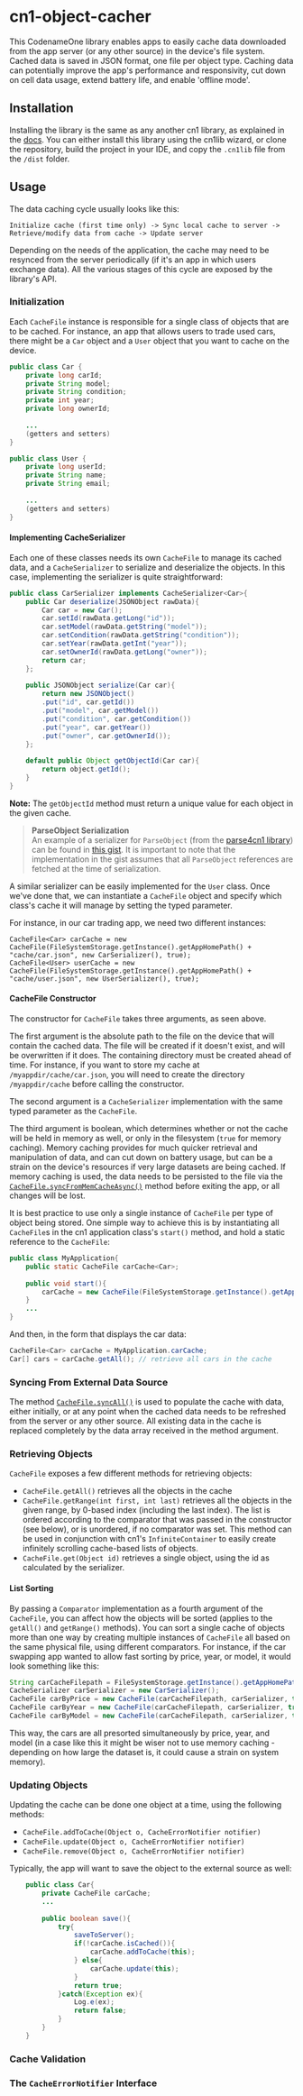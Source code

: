 # cn1-object-cacher
This CodenameOne library enables apps to easily cache data downloaded from the
app server (or any other source) in the device's file system. Cached data is saved in JSON format, one file per object type.  Caching data can potentially improve
the app's performance and responsivity, cut down on cell data usage, extend battery life, and enable
'offline mode'.

## Installation
Installing the library is the same as any another cn1 library, as explained in the [docs](https://www.codenameone.com/manual/advanced-topics.html#_libraries_-_cn1lib).
You can either install this library using the cn1lib wizard, or clone the repository, build the project in your IDE,
and copy the `.cn1lib` file from the `/dist` folder.

## Usage
The data caching cycle usually looks like this:

`Initialize cache (first time only) -> Sync local cache to server -> Retrieve/modify data from cache -> Update server`

Depending on the needs of the application, the cache may need to be resynced from the server periodically (if it's an app in which users exchange data).
All the various stages of this cycle are exposed by the library's API.

### Initialization
Each `CacheFile` instance is responsible for a single class of objects that are to be cached.  For instance, an app
that allows users to trade used cars, there might be a `Car` object and a `User` object that you want to cache on the device.

```Java
public class Car {
	private long carId;
	private String model;
	private String condition;
	private int year;
	private long ownerId;
	
	...
	(getters and setters)
}

public class User {
	private long userId;
	private String name;
	private String email;
	
	...
	(getters and setters)
}
```

#### Implementing CacheSerializer
Each one of these classes needs its own `CacheFile` to manage its cached data, and a `CacheSerializer` to serialize and deserialize the objects.
In this case, implementing the serializer is quite straightforward:

```Java
public class CarSerializer implements CacheSerializer<Car>{
	public Car deserialize(JSONObject rawData){
		Car car = new Car();
		car.setId(rawData.getLong("id"));
		car.setModel(rawData.getString("model"));
		car.setCondition(rawData.getString("condition"));
		car.setYear(rawData.getInt("year"));
		car.setOwnerId(rawData.getLong("owner"));
		return car;
	};
	
    public JSONObject serialize(Car car){
		return new JSONObject()
		.put("id", car.getId())
		.put("model", car.getModel())
		.put("condition", car.getCondition())
		.put("year", car.getYear())
		.put("owner", car.getOwnerId());
	};
    
    default public Object getObjectId(Car car){
        return object.getId();
    }
}

```
__Note:__ The `getObjectId` method must return a unique value for each object in the given cache.


>__ParseObject Serialization__<br/>
An example of a serializer for `ParseObject` (from the [parse4cn1 library](https://github.com/jegesh/parse4cn1)) can be found in
[this gist](https://gist.github.com/jegesh/cdade7f8c9ffa525bac4f6bd3eae6b42). It is important to note that 
the implementation in the gist assumes that all `ParseObject` references are fetched at the time of serialization.

A similar serializer can be easily implemented for the `User` class. Once we've done that,
we can instantiate a `CacheFile` object and specify which class's cache it will manage by setting the typed parameter.

For instance, in our car trading app, we need two different instances:

```
CacheFile<Car> carCache = new CacheFile(FileSystemStorage.getInstance().getAppHomePath() + "cache/car.json", new CarSerializer(), true);
CacheFile<User> userCache = new CacheFile(FileSystemStorage.getInstance().getAppHomePath() + "cache/user.json", new UserSerializer(), true);
```

#### CacheFile Constructor
The constructor for `CacheFile` takes three arguments, as seen above.

The first argument is the absolute path to the file on the device that
will contain the cached data.  The file will be created if it doesn't exist, and will be overwritten if it does.  The containing directory must be
created ahead of time.  For instance, if you want to store my cache at `/myappdir/cache/car.json`, you will need to create the directory
`/myappdir/cache` before calling the constructor.

The second argument is a `CacheSerializer` implementation with the same typed parameter as the `CacheFile`.

The third argument is boolean, which determines whether or not the cache will be held in memory as well, or only in the filesystem (`true` for memory caching).  Memory caching provides for much quicker retrieval and manipulation of data,
and can cut down on battery usage, but can be a strain on the device's resources if very large datasets are being cached.  If memory caching is used,
the data needs to be persisted to the file via the [`CacheFile.syncFromMemCacheAsync()`](https://github.com/jegesh/cn1-object-cacher/blob/1be068eae75e272f3312ab8b6d129787f73d4df3/src/net/gesher/cn1/caching/CacheFile.java#L188) method
before exiting the app, or all changes will be lost.

It is best practice to use only a single instance of `CacheFile` per type of object being stored.  One simple way to achieve this is by
instantiating all `CacheFile`s in the cn1 application class's `start()` method, and hold a static reference to the `CacheFile`:

```Java
public class MyApplication{
	public static CacheFile carCache<Car>;
	
	public void start(){
		carCache = new CacheFile(FileSystemStorage.getInstance().getAppHomePath() + "cache/car.json", new CarSerializer(), true);
	}
	...
}
```

And then, in the form that displays the car data:<br/>
```Java
CacheFile<Car> carCache = MyApplication.carCache;
Car[] cars = carCache.getAll(); // retrieve all cars in the cache
```

### Syncing From External Data Source
The method [`CacheFile.syncAll()`](https://github.com/jegesh/cn1-object-cacher/blob/4d06f7b4c47d09b4659734f54916ba8083703da5/src/net/gesher/cn1/caching/CacheFile.java#L120) is
used to populate the cache with data, either initially, or at any point when the cached data needs to be refreshed from the server or any other source.  All existing data in the cache is replaced completely by
the data array received in the method argument.

### Retrieving Objects
`CacheFile` exposes a few different methods for retrieving objects:
+ `CacheFile.getAll()` retrieves all the objects in the cache
+ `CacheFile.getRange(int first, int last)` retrieves all the objects in the given range, by 0-based index (including the last index). The list is ordered according to the comparator that was passed
in the constructor (see below), or is unordered, if no comparator was set.  This method can be used in conjunction with cn1's `InfiniteContainer` to easily create infinitely scrolling cache-based lists of objects.
+ `CacheFile.get(Object id)` retrieves a single object, using the id as calculated by the serializer.

#### List Sorting
By passing a `Comparator` implementation as a fourth argument of the `CacheFile`, you can affect how the objects will be sorted (applies to the `getAll()` and `getRange()` methods).
You can sort a single cache of objects more than one way by creating multiple instances of `CacheFile` all based on the same physical file, using different comparators.  For instance,
if the car swapping app wanted to allow fast sorting by price, year, or model, it would look something like this:
```Java
String carCacheFilepath = FileSystemStorage.getInstance().getAppHomePath() + "cache/car.json";
CacheSerializer carSerializer = new CarSerializer();
CacheFile carByPrice = new CacheFile(carCacheFilepath, carSerializer, true, new CarByPriceComparator());
CacheFile carByYear = new CacheFile(carCacheFilepath, carSerializer, true, new CarByYearComparator());
CacheFile carByModel = new CacheFile(carCacheFilepath, carSerializer, true, new CarByModelComparator());
```
This way, the cars are all presorted simultaneously by price, year, and model (in a case like this it might be wiser not to use memory caching - depending on how large the dataset is, it could cause a strain on system memory).
### Updating Objects
Updating the cache can be done one object at a time, using the following methods:
+ `CacheFile.addToCache(Object o, CacheErrorNotifier notifier)`
+ `CacheFile.update(Object o, CacheErrorNotifier notifier)`
+ `CacheFile.remove(Object o, CacheErrorNotifier notifier)`

Typically, the app will want to save the object to the external source as well:
```Java
	public class Car{
		private CacheFile carCache;
		...
		
		public boolean save(){
			try{
				saveToServer();
				if(!carCache.isCached()){
					carCache.addToCache(this);
				} else{
					carCache.update(this);
				}
				return true;
			}catch(Exception ex){
				Log.e(ex);
				return false;
			}
		}
	}
```
### Cache Validation

### The `CacheErrorNotifier` Interface
